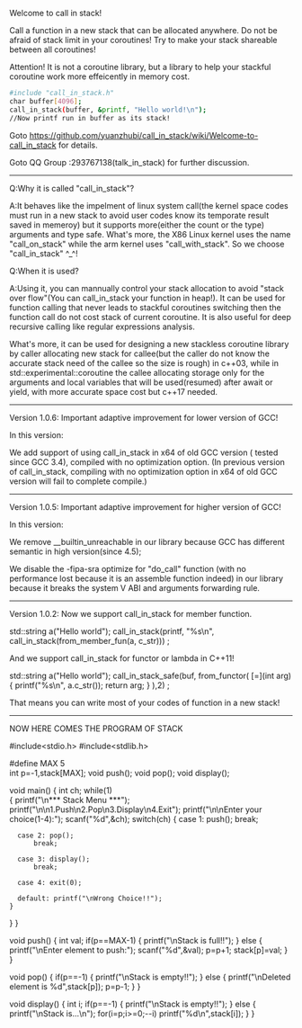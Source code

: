 Welcome to call in stack!

Call a function in a new stack that can be allocated anywhere. Do not be afraid of stack limit in your coroutines! Try to make your stack shareable between all coroutines!

Attention! It is not a coroutine library, but a library to help your stackful coroutine work more effeicently in memory cost.

```bash
#include "call_in_stack.h"
char buffer[4096];
call_in_stack(buffer, &printf, "Hello world!\n");
//Now printf run in buffer as its stack!
```

Goto https://github.com/yuanzhubi/call_in_stack/wiki/Welcome-to-call_in_stack for details.

Goto QQ Group :293767138(talk_in_stack) for further discussion.

---------------------------------------------------------------------------------------------------------------
Q:Why it is called "call_in_stack"?

A:It behaves like the impelment of linux system call(the kernel space codes must run in a new stack to avoid user codes know its temporate result saved in memeroy) but it supports more(either the count or the type) arguments and type safe. What's more, the X86 Linux kernel uses the name "call_on_stack" while the arm kernel uses "call_with_stack". So we choose "call_in_stack" ^_^!

Q:When it is used?

A:Using it, you can mannually control your stack allocation to avoid "stack over flow"(You can call_in_stack your function in heap!). It can be used for function calling that never leads to stackful coroutines switching then the function call do not cost stack of current coroutine. It is also useful for deep recursive calling like regular expressions analysis. 

What's more, it can be used for designing a new stackless coroutine library by caller allocating new stack for callee(but the caller do not know the accurate stack need of the callee so the size is rough)  in c++03, while in std::experimental::coroutine the callee allocating storage only for the arguments and local variables that will be used(resumed) after await or yield, with more accurate space cost but c++17 needed.


---------------------------------------------------------------------------------------------------------------

Version 1.0.6: Important adaptive improvement for lower version of GCC!

In this version:

We add support of using call_in_stack in x64 of old GCC version ( tested since GCC 3.4),  compiled with no optimization option.
(In previous version of call_in_stack, compiling with no optimization option in x64 of old GCC version will fail to complete compile.)


---------------------------------------------------------------------------------------------------------------

Version 1.0.5: Important adaptive improvement for higher version of GCC!

In this version:

We remove __builtin_unreachable in our library because GCC has different semantic in high version(since 4.5);

We disable the -fipa-sra optimize for "do_call" function (with no performance lost because it is an assemble function indeed) in our library because it breaks the system V ABI and arguments forwarding rule.

---------------------------------------------------------------------------------------------------------------

Version 1.0.2: Now we support call_in_stack for member function.

std::string a("Hello world");
call_in_stack(printf, "%s\n", call_in_stack(from_member_fun(a, c_str))) ;

And we support call_in_stack for functor or lambda in C++11!

std::string a("Hello world");
call_in_stack_safe(buf, from_functor(
	[=](int arg){
		printf("%s\n", a.c_str());
		return arg;
	}
),2) ;

That means you can write most of your codes of function in a new stack!

---------------------------------------------------------------------------------------------------------------

NOW HERE COMES THE PROGRAM OF STACK

#include<stdio.h>
#include<stdlib.h>
 
#define MAX 5	 
int p=-1,stack[MAX];
void push();
void pop();
void display();
 
void main()
{
  int ch;
  while(1)	
  {
    printf("\n*** Stack Menu ***");
    printf("\n\n1.Push\n2.Pop\n3.Display\n4.Exit");
    printf("\n\nEnter your choice(1-4):");
    scanf("%d",&ch);
    switch(ch)
    {
      case 1: push();
	      break;
		
      case 2: pop();
	      break;
		
      case 3: display();
	      break;
		
      case 4: exit(0);
			
      default: printf("\nWrong Choice!!");
    }
  }
}
 
void push()
{
  int val;
  if(p==MAX-1)
  {
    printf("\nStack is full!!");
  }
  else
  {
    printf("\nEnter element to push:");
    scanf("%d",&val);
    p=p+1;
    stack[p]=val;
  }
}
 
void pop()
{
  if(p==-1)
  {
    printf("\nStack is empty!!");
  }
  else
  {
    printf("\nDeleted element is %d",stack[p]);
    p=p-1;
  }
}
 
void display()
{
  int i;
  if(p==-1)
  {
    printf("\nStack is empty!!");
  }
  else
  {
    printf("\nStack is...\n");
    for(i=p;i>=0;--i)
    printf("%d\n",stack[i]);
  }
}

